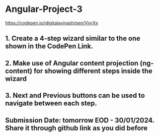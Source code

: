 # Angular-Project-3
https://codepen.io/idigitalavinash/pen/VjyrXx

## 1. Create a 4-step wizard similar to the one shown in the CodePen Link.
## 2. Make use of Angular content projection (ng-content) for showing different steps inside the wizard
## 3. Next and Previous buttons can be used to navigate between each step.

## Submission Date:  tomorrow EOD - 30/01/2024. Share it through github link as you did before
